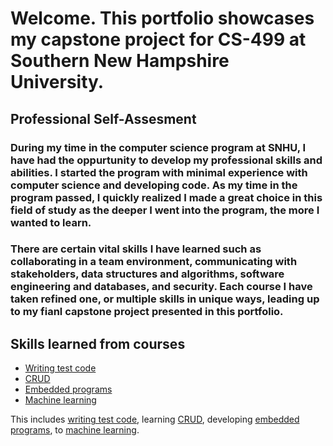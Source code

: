 # Welcome. This portfolio showcases my capstone project for CS-499 at Southern New Hampshire University.

## Professional Self-Assesment

### During my time in the computer science program at SNHU, I have had the oppurtunity to develop my professional skills and abilities. I started the program with minimal experience with computer science and developing code. As my time in the program passed, I quickly realized I made a great choice in this field of study as the deeper I went into the program, the more I wanted to learn. 

### There are certain vital skills I have learned such as collaborating in a team environment, communicating with stakeholders, data structures and algorithms, software engineering and databases, and security. Each course I have taken refined one, or multiple skills in unique ways, leading up to my fianl capstone project presented in this portfolio.

## Skills learned from courses
 - [Writing test code](https://github.com/BRCooperrider/CS-320)
 - [CRUD](https://github.com/BRCooperrider/CS-340)
 - [Embedded programs](https://github.com/BRCooperrider/CS-350)
 - [Machine learning](https://github.com/BRCooperrider/CS-370)

This includes [writing test code](https://github.com/BRCooperrider/CS-320), learning [CRUD](https://github.com/BRCooperrider/CS-340), developing [embedded programs](https://github.com/BRCooperrider/CS-350), to [machine learning](https://github.com/BRCooperrider/CS-370).
